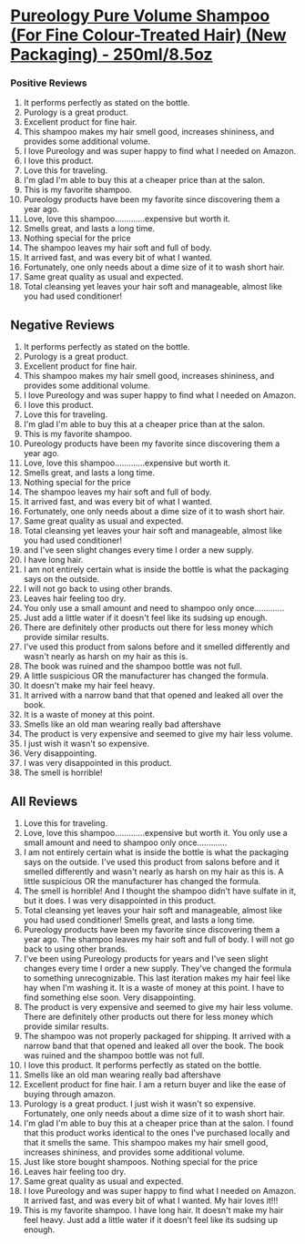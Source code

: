 # [Pureology Pure Volume Shampoo (For Fine Colour-Treated Hair) (New Packaging) - 250ml/8.5oz](https://products.checkmycream.com/products/Pureology-Pure-Volume-Shampoo-(For-Fine-Colour-Treated-Hair)-(New-Packaging)-250ml8.5oz.html)

### Positive Reviews

<ol>
      <li>It performs perfectly as stated on the bottle.</li>
      <li>Purology is a great product.  </li>
      <li>Excellent product for fine hair.</li>
      <li>This shampoo makes my hair smell good, increases shininess, and provides some additional volume.</li>
      <li>I love Pureology and was super happy to find what I needed on Amazon.</li>
      <li>I love this product.</li>
      <li>Love this for traveling.</li>
      <li>I&#x27;m glad I&#x27;m able to buy this at a cheaper price than at the salon.</li>
      <li>This is my favorite shampoo.  </li>
      <li>Pureology products have been my favorite since discovering them a year ago.  </li>
      <li>Love, love this shampoo.............expensive but worth it.  </li>
      <li>Smells great, and lasts a long time.</li>
      <li>Nothing special for the price</li>
      <li>The shampoo leaves my hair soft and full of body.  </li>
      <li>It arrived fast, and was every bit of what I wanted.</li>
      <li>Fortunately, one only needs about a dime size of it to wash short hair.</li>
      <li>Same great quality as usual and expected.</li>
      <li>Total cleansing yet leaves your hair soft and manageable, almost like you had used conditioner!</li>
</ol>


<h2>Negative Reviews</h2>
<ol>
<li> It performs perfectly as stated on the bottle.</li>
<li> Purology is a great product.  </li>
<li> Excellent product for fine hair.</li>
<li> This shampoo makes my hair smell good, increases shininess, and provides some additional volume.</li>
<li> I love Pureology and was super happy to find what I needed on Amazon.</li>
<li> I love this product.</li>
<li> Love this for traveling.</li>
<li> I&#x27;m glad I&#x27;m able to buy this at a cheaper price than at the salon.</li>
<li> This is my favorite shampoo.  </li>
<li> Pureology products have been my favorite since discovering them a year ago.  </li>
<li> Love, love this shampoo.............expensive but worth it.  </li>
<li> Smells great, and lasts a long time.</li>
<li> Nothing special for the price</li>
<li> The shampoo leaves my hair soft and full of body.  </li>
<li> It arrived fast, and was every bit of what I wanted.</li>
<li> Fortunately, one only needs about a dime size of it to wash short hair.</li>
<li> Same great quality as usual and expected.</li>
<li> Total cleansing yet leaves your hair soft and manageable, almost like you had used conditioner!</li>
<li> and I&#x27;ve seen slight changes every time I order a new supply.</li>
<li> I have long hair.  </li>
<li> I am not entirely certain what is inside the bottle is what the packaging says on the outside.  </li>
<li> I will not go back to using other brands.</li>
<li> Leaves hair feeling too dry.</li>
<li> You only use a small amount and need to shampoo only once.............</li>
<li> Just add a little water if it doesn&#x27;t feel like its sudsing up enough.</li>
<li> There are definitely other products out there for less money which provide similar results.</li>
<li> I&#x27;ve used this product from salons before and it smelled differently and wasn&#x27;t nearly as harsh on my hair as this is.  </li>
<li> The book was ruined and the shampoo bottle was not full.</li>
<li> A little suspicious OR the manufacturer has changed the formula.</li>
<li> It doesn&#x27;t make my hair feel heavy.</li>
<li> It arrived with a narrow band that that opened and leaked all over the book.</li>
<li> It is a waste of money at this point.</li>
<li> Smells like an old man wearing really bad aftershave</li>
<li> The product is very expensive and seemed to give my hair less volume.  </li>
<li> I just wish it wasn&#x27;t so expensive.</li>
<li> Very disappointing.</li>
<li> I was very disappointed in this product.</li>
<li> The smell is horrible!</li>
</ol>

<h2>All Reviews</h2>

<ol>
    <li> Love this for traveling.</li>
    <li> Love, love this shampoo.............expensive but worth it.  You only use a small amount and need to shampoo only once.............</li>
    <li> I am not entirely certain what is inside the bottle is what the packaging says on the outside.  I&#x27;ve used this product from salons before and it smelled differently and wasn&#x27;t nearly as harsh on my hair as this is.  A little suspicious OR the manufacturer has changed the formula.</li>
    <li> The smell is horrible! And I thought the shampoo didn&#x27;t have sulfate in it, but it does. I was very disappointed in this product.</li>
    <li> Total cleansing yet leaves your hair soft and manageable, almost like you had used conditioner! Smells great, and lasts a long time.</li>
    <li> Pureology products have been my favorite since discovering them a year ago.  The shampoo leaves my hair soft and full of body.  I will not go back to using other brands.</li>
    <li> I&#x27;ve been using Pureology products for years and I&#x27;ve seen slight changes every time I order a new supply. They&#x27;ve changed the formula to something unrecognizable.  This last iteration makes my hair feel like hay when I&#x27;m washing it. It is a waste of money at this point. I have to find something else soon. Very disappointing.</li>
    <li> The product is very expensive and seemed to give my hair less volume.  There are definitely other products out there for less money which provide similar results.</li>
    <li> The shampoo was not properly packaged for shipping. It arrived with a narrow band that that opened and leaked all over the book. The book was ruined and the shampoo bottle was not full.</li>
    <li> I love this product. It performs perfectly as stated on the bottle.</li>
    <li> Smells like an old man wearing really bad aftershave</li>
    <li> Excellent product for fine hair. I am a return buyer and like the ease of buying through amazon.</li>
    <li> Purology is a great product.  I just wish it wasn&#x27;t so expensive. Fortunately, one only needs about a dime size of it to wash short hair.</li>
    <li> I&#x27;m glad I&#x27;m able to buy this at a cheaper price than at the salon. I found that this product works identical to the ones I&#x27;ve purchased locally and that it smells the same. This shampoo makes my hair smell good, increases shininess, and provides some additional volume.</li>
    <li> Just like store bought shampoos. Nothing special for the price</li>
    <li> Leaves hair feeling too dry.</li>
    <li> Same great quality as usual and expected.</li>
    <li> I love Pureology and was super happy to find what I needed on Amazon. It arrived fast, and was every bit of what I wanted. My hair loves it!!!</li>
    <li> This is my favorite shampoo.  I have long hair.  It doesn&#x27;t make my hair feel heavy. Just add a little water if it doesn&#x27;t feel like its sudsing up enough.</li>
</ol>




